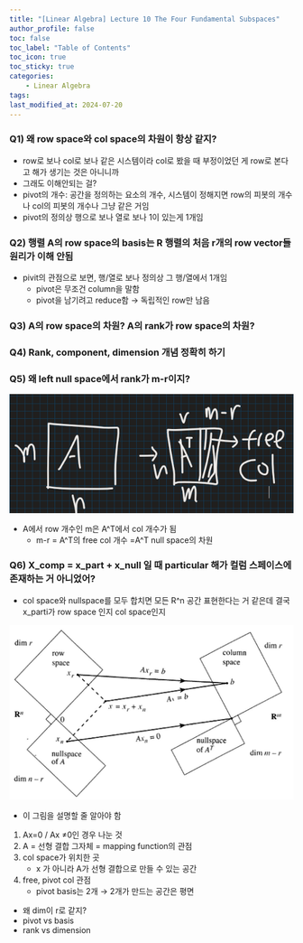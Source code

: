 ```yaml
---
title: "[Linear Algebra] Lecture 10 The Four Fundamental Subspaces"
author_profile: false
toc: false
toc_label: "Table of Contents"
toc_icon: true
toc_sticky: true
categories: 
    - Linear Algebra
tags:
last_modified_at: 2024-07-20
---
```


### Q1) 왜 row space와 col space의 차원이 항상 같지?
- row로 보나 col로 보나 같은 시스템이라 col로 봤을 때 부정이었던 게 row로 본다고 해가 생기는 것은 아니니까
- 그래도 이해안되는 걸?
- pivot의 개수: 공간을 정의하는 요소의 개수, 시스템이 정해지면 row의 피봇의 개수나 col의 피봇의 개수나 그냥 같은 거임
- pivot의 정의상 행으로 보나 열로 보나 1이 있는게 1개임


### Q2) 행렬 A의 row space의 basis는 R 행렬의 처음 r개의 row vector들 원리가 이해 안됨
- pivit의 관점으로 보면, 행/열로 보나 정의상 그 행/열에서 1개임
    - pivot은 무조건 column을 말함
    - pivot을 남기려고 reduce함 → 독립적인 row만 남음

### Q3) A의 row space의 차원? A의 rank가 row space의 차원?

### Q4) Rank, component, dimension 개념 정확히 하기

### Q5) 왜 left null space에서 rank가 m-r이지?

![Untitled](https://raw.githubusercontent.com/domingolee0254/domingolee0254.github.io/main/assets/image/post_image/Math/2024-07-20-%5BLinear%20Algebra%5D%20Lecture%2010%20The%20Four%20Fundamental%20Subspaces/leftnullspace.png)

- A에서 row 개수인 m은 A^T에서 col 개수가 됨
    - m-r = A^T의 free col 개수 =A^T null space의 차원

### Q6) X_comp = x_part + x_null 일 때 particular 해가 컬럼 스페이스에 존재하는 거 아니었어?
- col space와 nullspace를 모두 합치면 모든 R^n 공간 표현한다는 거 같은데 결국 x_parti가 row space 인지 col space인지

![Untitled](https://raw.githubusercontent.com/domingolee0254/domingolee0254.github.io/main/assets/image/post_image/Math/2024-07-20-%5BLinear%20Algebra%5D%20Lecture%2010%20The%20Four%20Fundamental%20Subspaces/foursubspaces.jpg)

- 이 그림을 설명할 줄 알아야 함
1. Ax=0 / Ax ≠0인 경우 나눈 것
2. A = 선형 결합 그자체  = mapping function의 관점
3. col space가 위치한 곳
    - x 가 아니라 A가 선형 결합으로 만들 수 있는 공간
4. free, pivot col 관점
    - pivot basis는 2개 → 2개가 만드는 공간은 평면
- 왜 dim이 r로 같지?
- pivot vs basis
- rank vs dimension


